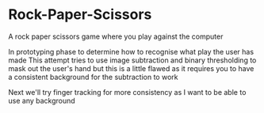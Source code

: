 # Rock-Paper-Scissors
 
 A rock paper scissors game where you play against the computer

In prototyping phase to determine how to recognise what play the user has made
This attempt tries to use image subtraction and binary thresholding to mask out the user's hand
but this is a little flawed as it requires you to have a consistent background for the subtraction to work

Next we'll try finger tracking for more consistency as I want to be able to use any background
